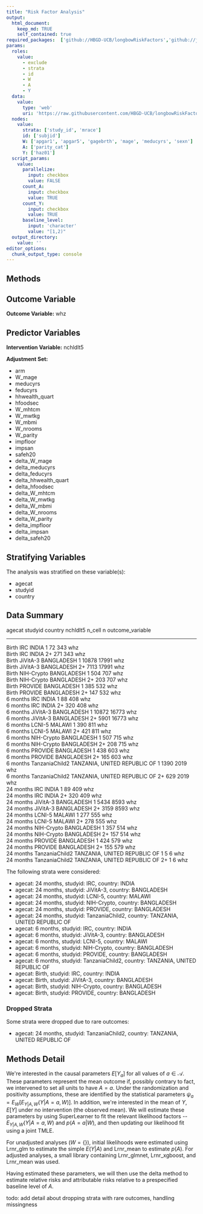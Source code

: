 ```yaml
---
title: "Risk Factor Analysis"
output: 
  html_document:
    keep_md: TRUE
    self_contained: true
required_packages:  ['github://HBGD-UCB/longbowRiskFactors','github://jeremyrcoyle/skimr@vector_types', 'github://tlverse/delayed']
params:
  roles:
    value:
      - exclude
      - strata
      - id
      - W
      - A
      - Y
  data: 
    value: 
      type: 'web'
      uri: 'https://raw.githubusercontent.com/HBGD-UCB/longbowRiskFactors/master/inst/sample_data/birthwt_data.rdata'
  nodes:
    value:
      strata: ['study_id', 'mrace']
      id: ['subjid']
      W: ['apgar1', 'apgar5', 'gagebrth', 'mage', 'meducyrs', 'sexn']
      A: ['parity_cat']
      Y: ['haz01']
  script_params:
    value:
      parallelize:
        input: checkbox
        value: FALSE
      count_A:
        input: checkbox
        value: TRUE
      count_Y:
        input: checkbox
        value: TRUE        
      baseline_level:
        input: 'character'
        value: "[1,2)"
  output_directory:
    value: ''
editor_options: 
  chunk_output_type: console
---
```








## Methods
## Outcome Variable

**Outcome Variable:** whz

## Predictor Variables

**Intervention Variable:** nchldlt5

**Adjustment Set:**

* arm
* W_mage
* meducyrs
* feducyrs
* hhwealth_quart
* hfoodsec
* W_mhtcm
* W_mwtkg
* W_mbmi
* W_nrooms
* W_parity
* impfloor
* impsan
* safeh20
* delta_W_mage
* delta_meducyrs
* delta_feducyrs
* delta_hhwealth_quart
* delta_hfoodsec
* delta_W_mhtcm
* delta_W_mwtkg
* delta_W_mbmi
* delta_W_nrooms
* delta_W_parity
* delta_impfloor
* delta_impsan
* delta_safeh20

## Stratifying Variables

The analysis was stratified on these variable(s):

* agecat
* studyid
* country

## Data Summary

agecat      studyid          country                        nchldlt5    n_cell       n  outcome_variable 
----------  ---------------  -----------------------------  ---------  -------  ------  -----------------
Birth       IRC              INDIA                          1               72     343  whz              
Birth       IRC              INDIA                          2+             271     343  whz              
Birth       JiVitA-3         BANGLADESH                     1            10878   17991  whz              
Birth       JiVitA-3         BANGLADESH                     2+            7113   17991  whz              
Birth       NIH-Crypto       BANGLADESH                     1              504     707  whz              
Birth       NIH-Crypto       BANGLADESH                     2+             203     707  whz              
Birth       PROVIDE          BANGLADESH                     1              385     532  whz              
Birth       PROVIDE          BANGLADESH                     2+             147     532  whz              
6 months    IRC              INDIA                          1               88     408  whz              
6 months    IRC              INDIA                          2+             320     408  whz              
6 months    JiVitA-3         BANGLADESH                     1            10872   16773  whz              
6 months    JiVitA-3         BANGLADESH                     2+            5901   16773  whz              
6 months    LCNI-5           MALAWI                         1              390     811  whz              
6 months    LCNI-5           MALAWI                         2+             421     811  whz              
6 months    NIH-Crypto       BANGLADESH                     1              507     715  whz              
6 months    NIH-Crypto       BANGLADESH                     2+             208     715  whz              
6 months    PROVIDE          BANGLADESH                     1              438     603  whz              
6 months    PROVIDE          BANGLADESH                     2+             165     603  whz              
6 months    TanzaniaChild2   TANZANIA, UNITED REPUBLIC OF   1             1390    2019  whz              
6 months    TanzaniaChild2   TANZANIA, UNITED REPUBLIC OF   2+             629    2019  whz              
24 months   IRC              INDIA                          1               89     409  whz              
24 months   IRC              INDIA                          2+             320     409  whz              
24 months   JiVitA-3         BANGLADESH                     1             5434    8593  whz              
24 months   JiVitA-3         BANGLADESH                     2+            3159    8593  whz              
24 months   LCNI-5           MALAWI                         1              277     555  whz              
24 months   LCNI-5           MALAWI                         2+             278     555  whz              
24 months   NIH-Crypto       BANGLADESH                     1              357     514  whz              
24 months   NIH-Crypto       BANGLADESH                     2+             157     514  whz              
24 months   PROVIDE          BANGLADESH                     1              424     579  whz              
24 months   PROVIDE          BANGLADESH                     2+             155     579  whz              
24 months   TanzaniaChild2   TANZANIA, UNITED REPUBLIC OF   1                5       6  whz              
24 months   TanzaniaChild2   TANZANIA, UNITED REPUBLIC OF   2+               1       6  whz              


The following strata were considered:

* agecat: 24 months, studyid: IRC, country: INDIA
* agecat: 24 months, studyid: JiVitA-3, country: BANGLADESH
* agecat: 24 months, studyid: LCNI-5, country: MALAWI
* agecat: 24 months, studyid: NIH-Crypto, country: BANGLADESH
* agecat: 24 months, studyid: PROVIDE, country: BANGLADESH
* agecat: 24 months, studyid: TanzaniaChild2, country: TANZANIA, UNITED REPUBLIC OF
* agecat: 6 months, studyid: IRC, country: INDIA
* agecat: 6 months, studyid: JiVitA-3, country: BANGLADESH
* agecat: 6 months, studyid: LCNI-5, country: MALAWI
* agecat: 6 months, studyid: NIH-Crypto, country: BANGLADESH
* agecat: 6 months, studyid: PROVIDE, country: BANGLADESH
* agecat: 6 months, studyid: TanzaniaChild2, country: TANZANIA, UNITED REPUBLIC OF
* agecat: Birth, studyid: IRC, country: INDIA
* agecat: Birth, studyid: JiVitA-3, country: BANGLADESH
* agecat: Birth, studyid: NIH-Crypto, country: BANGLADESH
* agecat: Birth, studyid: PROVIDE, country: BANGLADESH

### Dropped Strata

Some strata were dropped due to rare outcomes:

* agecat: 24 months, studyid: TanzaniaChild2, country: TANZANIA, UNITED REPUBLIC OF

## Methods Detail

We're interested in the causal parameters $E[Y_a]$ for all values of $a \in \mathcal{A}$. These parameters represent the mean outcome if, possibly contrary to fact, we intervened to set all units to have $A=a$. Under the randomization and positivity assumptions, these are identified by the statistical parameters $\psi_a=E_W[E_{Y|A,W}(Y|A=a,W)]$.  In addition, we're interested in the mean of $Y$, $E[Y]$ under no intervention (the observed mean). We will estimate these parameters by using SuperLearner to fit the relevant likelihood factors -- $E_{Y|A,W}(Y|A=a,W)$ and $p(A=a|W)$, and then updating our likelihood fit using a joint TMLE.

For unadjusted analyses ($W=\{\}$), initial likelihoods were estimated using Lrnr_glm to estimate the simple $E(Y|A)$ and Lrnr_mean to estimate $p(A)$. For adjusted analyses, a small library containing Lrnr_glmnet, Lrnr_xgboost, and Lrnr_mean was used.

Having estimated these parameters, we will then use the delta method to estimate relative risks and attributable risks relative to a prespecified baseline level of $A$.

todo: add detail about dropping strata with rare outcomes, handling missingness







<!-- # Results Detail -->

<!-- ## Results Plots -->
<!-- ```{r plot_tsm, warning=FALSE, message=FALSE} -->
<!-- tsm_plot(formatted_results) -->
<!-- ``` -->

<!-- ```{r plot_rr, warning=FALSE, message=FALSE} -->
<!-- rr_plot(formatted_results) -->
<!-- ``` -->

<!-- ```{r plot_ate, warning=FALSE, message=FALSE} -->
<!-- ate_plot(formatted_results) -->
<!-- ``` -->

<!-- ```{r plot_paf, warning=FALSE, message=FALSE} -->
<!-- paf_plot(formatted_results) -->
<!-- ``` -->

<!-- ```{r plot_par, warning=FALSE, message=FALSE} -->
<!-- par_plot(formatted_results) -->
<!-- ``` -->

<!-- ## Results Table -->
<!-- ```{r results_tables, results="asis"} -->
<!-- parameter_types <- unique(formatted_results$type) -->
<!-- for(parameter_type in parameter_types){ -->
<!--   cat(sprintf("\n\n### Parameter: %s\n", parameter_type)) -->
<!--   print_cols <- c(nodes$strata, "intervention_level", "baseline_level",  -->
<!--                   "estimate", "ci_lower", "ci_upper") -->
<!--   subset <- formatted_results[type==parameter_type, print_cols, with=FALSE] -->

<!--   k <- kable(subset) -->
<!--   print(k) -->
<!-- } -->
<!-- ``` -->
